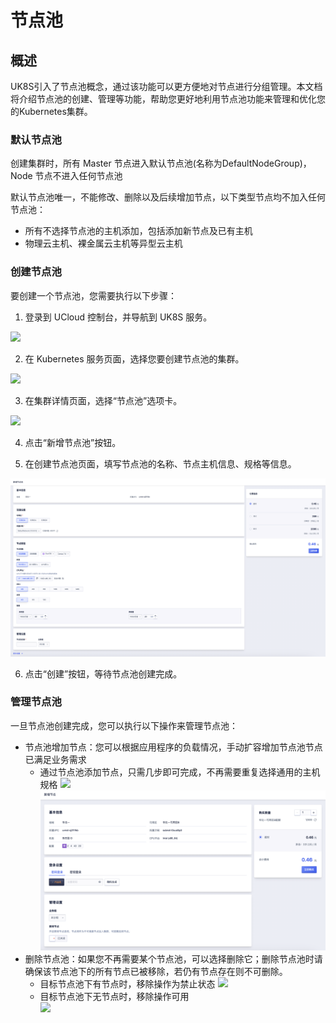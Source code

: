 # 节点池

## 概述

UK8S引入了节点池概念，通过该功能可以更方便地对节点进行分组管理。本文档将介绍节点池的创建、管理等功能，帮助您更好地利用节点池功能来管理和优化您的Kubernetes集群。
   
### 默认节点池

创建集群时，所有 Master 节点进入默认节点池(名称为DefaultNodeGroup)，Node 节点不进入任何节点池

默认节点池唯一，不能修改、删除以及后续增加节点，以下类型节点均不加入任何节点池：

- 所有不选择节点池的主机添加，包括添加新节点及已有主机
- 物理云主机、裸金属云主机等异型云主机   

### 创建节点池

要创建一个节点池，您需要执行以下步骤：      

1. 登录到 UCloud 控制台，并导航到 UK8S 服务。   

![](/images/administercluster/node_group1.png)   

2. 在 Kubernetes 服务页面，选择您要创建节点池的集群。      

![](/images/administercluster/node_group2.png) 

3. 在集群详情页面，选择“节点池”选项卡。

![](/images/administercluster/node_group3.png)

4. 点击“新增节点池”按钮。

5. 在创建节点池页面，填写节点池的名称、节点主机信息、规格等信息。

![](/images/administercluster/node_group4.png)

6. 点击“创建”按钮，等待节点池创建完成。
   
### 管理节点池

一旦节点池创建完成，您可以执行以下操作来管理节点池：

- 节点池增加节点：您可以根据应用程序的负载情况，手动扩容增加节点池节点已满足业务需求   
  - 通过节点池添加节点，只需几步即可完成，不再需要重复选择通用的主机规格
![](/images/administercluster/node_group5.png)
![](/images/administercluster/node_group6.png)
- 删除节点池：如果您不再需要某个节点池，可以选择删除它；删除节点池时请确保该节点池下的所有节点已被移除，若仍有节点存在则不可删除。
  - 目标节点池下有节点时，移除操作为禁止状态
![](/images/administercluster/node_group7.png)
  - 目标节点池下无节点时，移除操作可用	
![](/images/administercluster/node_group8.png)
